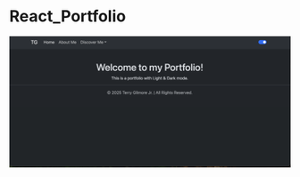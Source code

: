 # React_Portfolio

![Portfolio Thumbnail](https://github.com/tgilly93/React_Portfolio/blob/main/images/React_Portfolio_thumb.png?raw=true)

